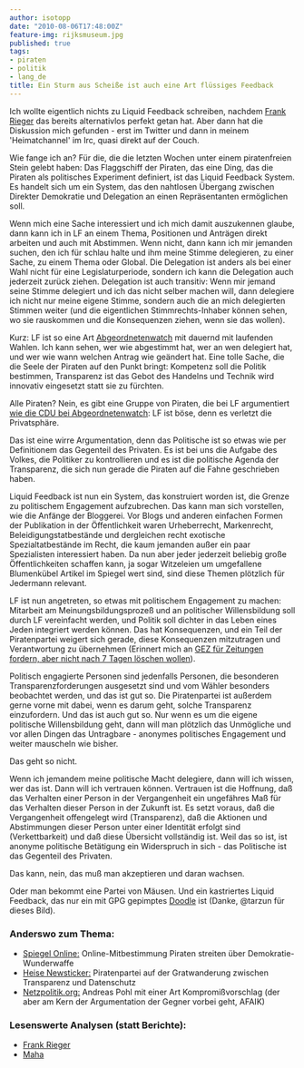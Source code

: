 ```yaml
---
author: isotopp
date: "2010-08-06T17:48:00Z"
feature-img: rijksmuseum.jpg
published: true
tags:
- piraten
- politik
- lang_de
title: Ein Sturm aus Scheiße ist auch eine Art flüssiges Feedback
---
```

Ich wollte eigentlich nichts zu Liquid Feedback schreiben, nachdem
[Frank Rieger](http://frank.geekheim.de/?p=928) das bereits alternativlos
perfekt getan hat. Aber dann hat die Diskussion mich gefunden - erst im
Twitter und dann in meinem 'Heimatchannel' im Irc, quasi direkt auf der
Couch.

Wie fange ich an? Für die, die die letzten Wochen unter einem piratenfreien
Stein gelebt haben: Das Flaggschiff der Piraten, das eine Ding, das die
Piraten als politisches Experiment definiert, ist das Liquid Feedback
System. Es handelt sich um ein System, das den nahtlosen Übergang zwischen
Direkter Demokratie und Delegation an einen Repräsentanten ermöglichen soll.

Wenn mich eine Sache interessiert und ich mich damit auszukennen glaube,
dann kann ich in LF an einem Thema, Positionen und Anträgen direkt arbeiten
und auch mit Abstimmen. Wenn nicht, dann kann ich mir jemanden suchen, den
ich für schlau halte und ihm meine Stimme delegieren, zu einer Sache, zu
einem Thema oder Global. Die Delegation ist anders als bei einer Wahl nicht
für eine Legislaturperiode, sondern ich kann die Delegation auch jederzeit
zurück ziehen. Delegation ist auch transitiv: Wenn mir jemand seine Stimme
delegiert und ich das nicht selber machen will, dann delegiere ich nicht nur
meine eigene Stimme, sondern auch die an mich delegierten Stimmen weiter
(und die eigentlichen Stimmrechts-Inhaber können sehen, wo sie rauskommen
und die Konsequenzen ziehen, wenn sie das wollen).

Kurz: LF ist so eine Art
[Abgeordnetenwatch](http://www.abgeordnetenwatch.de/)
mit dauernd mit laufenden Wahlen. Ich kann sehen, wer wie abgestimmt hat,
wer an wen delegiert hat, und wer wie wann welchen Antrag wie geändert hat.
Eine tolle Sache, die die Seele der Piraten auf den Punkt bringt: Kompetenz
soll die Politik bestimmen, Transparenz ist das Gebot des Handelns und
Technik wird innovativ eingesetzt statt sie zu fürchten.

Alle Piraten? Nein, es gibt eine Gruppe von Piraten, die bei LF argumentiert
[wie die CDU bei Abgeordnetenwatch](http://www.netzpolitik.org/2010/cdu-abgeordneten-liegt-der-datenschutz-am-herzen/):
LF ist böse, denn es verletzt die Privatsphäre.

Das ist eine wirre Argumentation, denn das Politische ist so etwas wie per
Definitionem das Gegenteil des Privaten. Es ist bei uns die Aufgabe des
Volkes, die Politiker zu kontrollieren und es ist die politische Agenda der
Transparenz, die sich nun gerade die Piraten auf die Fahne geschrieben
haben.

Liquid Feedback ist nun ein System, das konstruiert worden ist, die Grenze
zu politischem Engagement aufzubrechen. Das kann man sich vorstellen, wie
die Anfänge der Bloggerei. Vor Blogs und anderen einfachen Formen der
Publikation in der Öffentlichkeit waren Urheberrecht, Markenrecht,
Beleidigungstatbestände und dergleichen recht exotische Spezialtatbestände
im Recht, die kaum jemanden außer ein paar Spezialisten interessiert haben.
Da nun aber jeder jederzeit beliebig große Öffentlichkeiten schaffen kann,
ja sogar Witzeleien um umgefallene Blumenkübel Artikel im Spiegel wert sind,
sind diese Themen plötzlich für Jedermann relevant.

LF ist nun angetreten, so etwas mit politischem Engagement zu machen:
Mitarbeit am Meinungsbildungsprozeß und an politischer Willensbildung soll
durch LF vereinfacht werden, und Politik soll dichter in das Leben eines
Jeden integriert werden können. Das hat Konsequenzen, und ein Teil der
Piratenpartei weigert sich gerade, diese Konsequenzen mitzutragen und
Verantwortung zu übernehmen (Erinnert mich an
[GEZ für Zeitungen fordern, aber nicht nach 7 Tagen löschen wollen](http://ralfschwartz.typepad.com/mc/2010/08/gimme-five-bedingungen-der-kulturflatrate.html)).

Politisch engagierte Personen sind jedenfalls Personen, die besonderen
Transparenzforderungen ausgesetzt sind und vom Wähler besonders beobachtet
werden, und das ist gut so. Die Piratenpartei ist außerdem gerne vorne mit
dabei, wenn es darum geht, solche Transparenz einzufordern. Und das ist auch
gut so. Nur wenn es um die eigene politische Willensbildung geht, dann will
man plötzlich das Unmögliche und vor allen Dingen das Untragbare - anonymes
politisches Engagement und weiter mauscheln wie bisher.

Das geht so nicht.

Wenn ich jemandem meine politische Macht delegiere, dann will ich wissen,
wer das ist. Dann will ich vertrauen können. Vertrauen ist die Hoffnung, daß
das Verhalten einer Person in der Vergangenheit ein ungefähres Maß für das
Verhalten dieser Person in der Zukunft ist. Es setzt voraus, daß die
Vergangenheit offengelegt wird (Transparenz), daß die Aktionen und
Abstimmungen dieser Person unter einer Identität erfolgt sind
(Verkettbarkeit) und daß diese Übersicht vollständig ist. Weil das so ist,
ist anonyme politische Betätigung ein Widerspruch in sich - das Politische
ist das Gegenteil des Privaten.

Das kann, nein, das muß man akzeptieren und daran wachsen.

Oder man bekommt eine Partei von Mäusen. Und ein kastriertes Liquid
Feedback, das nur ein mit GPG gepimptes
[Doodle](http://www.doodle.com) ist (Danke, @tarzun für dieses Bild).

### Anderswo zum Thema:

- [Spiegel Online:](http://www.spiegel.de/netzwelt/netzpolitik/0,1518,710552,00.html) Online-Mitbestimmung
  Piraten streiten über Demokratie-Wunderwaffe
- [Heise Newsticker:](http://www.heise.de/newsticker/meldung/Piratenpartei-auf-der-Gratwanderung-zwischen-Transparenz-und-Datenschutz-1051745.html)
  Piratenpartei auf der Gratwanderung zwischen Transparenz und Datenschutz
- [Netzpolitik.org:](http://www.netzpolitik.org/2010/liquid-anonymitat/)
  Andreas Pohl mit einer Art Kompromißvorschlag (der aber am Kern der
  Argumentation der Gegner vorbei geht, AFAIK)

### Lesenswerte Analysen (statt Berichte):

- [Frank Rieger](http://frank.geekheim.de/?p=928)
- [Maha](http://www.maha-online.de/blog/2010/08/07/liquid-feedback/)
